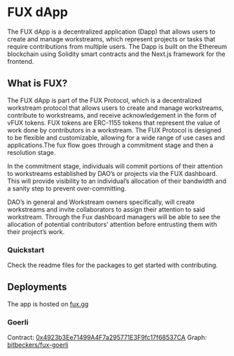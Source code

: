 # FUX dApp

The FUX dApp is a decentralized application (Dapp) that allows users to create and manage workstreams, which represent projects or tasks that require contributions from multiple users. The Dapp is built on the Ethereum blockchain using Solidity smart contracts and the Next.js framework for the frontend.

## What is FUX?

The FUX dApp is part of the FUX Protocol, which is a decentralized workstream protocol that allows users to create and manage workstreams, contribute to workstreams, and receive acknowledgement in the form of vFUX tokens. FUX tokens are ERC-1155 tokens that represent the value of work done by contributors in a workstream. The FUX Protocol is designed to be flexible and customizable, allowing for a wide range of use cases and applications.The fux flow goes through a commitment stage and then a resolution stage.

In the commitment stage, individuals will commit portions of their attention to workstreams established by DAO’s or projects via the FUX dashboard. This will provide visibility to an individual’s allocation of their bandwidth and a sanity step to prevent over-committing.

DAO’s in general and Workstream owners specifically, will create workstreams and invite collaborators to assign their attention to said workstream. Through the Fux dashboard managers will be able to see the allocation of potential contributors’ attention before entrusting them with their project’s work.

### Quickstart

Check the readme files for the packages to get started with contributing.

## Deployments

The app is hosted on [fux.gg](https://fux.gg)

### Goerli

Contract: [0x4923b3Ee71499A4F7a295771E3F9fc17f68537CA](https://goerli.etherscan.io/address/0x4923b3Ee71499A4F7a295771E3F9fc17f68537CA)
Graph: [bitbeckers/fux-goerli](https://thegraph.com/hosted-service/subgraph/bitbeckers/fux-goerli)
